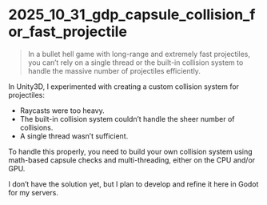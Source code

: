 

# 2025_10_31_gdp_capsule_collision_for_fast_projectile

> In a bullet hell game with long-range and extremely fast projectiles, you can’t rely on a single thread or the built-in collision system to handle the massive number of projectiles efficiently.

In Unity3D, I experimented with creating a custom collision system for projectiles:

* Raycasts were too heavy.
* The built-in collision system couldn’t handle the sheer number of collisions.
* A single thread wasn’t sufficient.

To handle this properly, you need to build your own collision system using math-based capsule checks and multi-threading, either on the CPU and/or GPU.

I don’t have the solution yet, but I plan to develop and refine it here in Godot for my servers.
